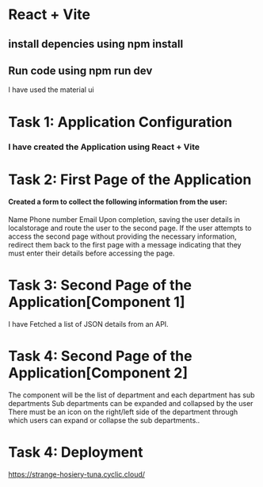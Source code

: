 # React + Vite 
## install depencies using npm install 
## Run code using npm run dev
I have used the material ui

# Task 1: Application Configuration
### I have created the Application using React + Vite 

# Task 2: First Page of the Application
#### Created a form to collect the following information from the user:
Name
Phone number
Email
Upon completion, saving the user details in localstorage and route the user to the second page.
If the user attempts to access the second page without providing the necessary information, redirect them back to the first page with a message indicating that they must enter their details before accessing the page.

# Task 3: Second Page of the Application[Component 1]
I have Fetched a list of JSON details from an API.

# Task 4: Second Page of the Application[Component 2]
The component will be the list of department and each department has sub departments
Sub departments can be expanded and collapsed by the user
There must be an icon on the right/left side of the department through which users can expand or collapse the sub departments..

# Task 4: Deployment
https://strange-hosiery-tuna.cyclic.cloud/
